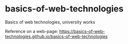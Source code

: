# basics-of-web-technologies

Basics of web technologies, university works

Reference on a web-page: https://basics-of-web-technologies.github.io/basics-of-web-technologies
